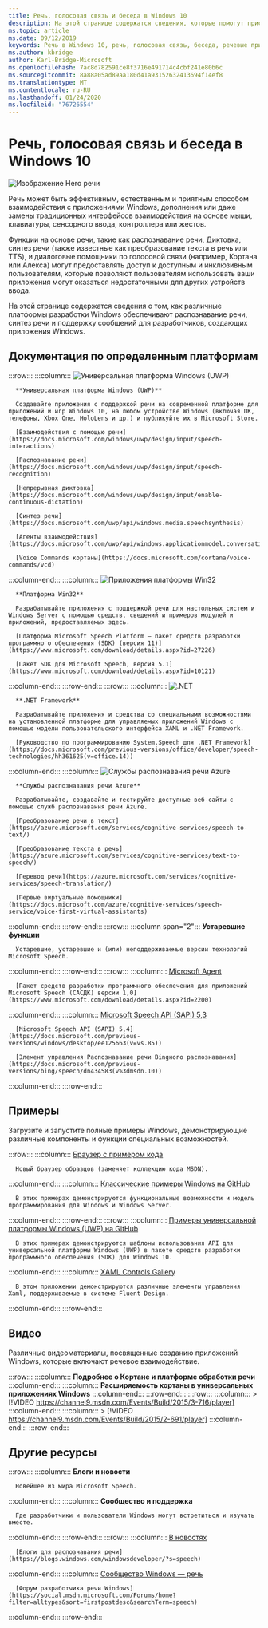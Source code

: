 ```yaml
---
title: Речь, голосовая связь и беседа в Windows 10
description: На этой странице содержатся сведения, которые помогут приступить к разработке приложений Windows с поддержкой речи.
ms.topic: article
ms.date: 09/12/2019
keywords: Речь в Windows 10, речь, голосовая связь, беседа, речевые приложения Win32, приложения для распознавания речи, речевые приложения WPF, речевые приложения WinForms
ms.author: kbridge
author: Karl-Bridge-Microsoft
ms.openlocfilehash: 7ac8d782591ce8f3716e491714c4cbf241e80b6c
ms.sourcegitcommit: 8a88a05ad89aa180d41a93152632413694f14ef8
ms.translationtype: MT
ms.contentlocale: ru-RU
ms.lasthandoff: 01/24/2020
ms.locfileid: "76726554"
---
```

# <a name="speech-voice-and-conversation-in-windows-10"></a>Речь, голосовая связь и беседа в Windows 10

![Изображение Hero речи](images/hero-speech-composite-small.png)

Речь может быть эффективным, естественным и приятным способом взаимодействия с приложениями Windows, дополнения или даже замены традиционных интерфейсов взаимодействия на основе мыши, клавиатуры, сенсорного ввода, контроллера или жестов.

Функции на основе речи, такие как распознавание речи, Диктовка, синтез речи (также известные как преобразование текста в речь или TTS), и диалоговые помощники по голосовой связи (например, Кортана или Алекса) могут предоставлять доступ к доступным и инклюзивным пользователям, которые позволяют пользователям использовать ваши приложения могут оказаться недостаточными для других устройств ввода.

На этой странице содержатся сведения о том, как различные платформы разработки Windows обеспечивают распознавание речи, синтез речи и поддержку сообщений для разработчиков, создающих приложения Windows.

## <a name="platform-specific-documentation"></a>Документация по определенным платформам

:::row:::
   :::column:::
      ![Универсальная платформа Windows (UWP)](images/platform-uwp.png)

      **Универсальная платформа Windows (UWP)**

      Создавайте приложения с поддержкой речи на современной платформе для приложений и игр Windows 10, на любом устройстве Windows (включая ПК, телефоны, Xbox One, HoloLens и др.) и публикуйте их в Microsoft Store.

      [Взаимодействия с помощью речи](https://docs.microsoft.com/windows/uwp/design/input/speech-interactions)

      [Распознавание речи](https://docs.microsoft.com/windows/uwp/design/input/speech-recognition)

      [Непрерывная диктовка](https://docs.microsoft.com/windows/uwp/design/input/enable-continuous-dictation)

      [Синтез речи](https://docs.microsoft.com/uwp/api/windows.media.speechsynthesis)

      [Агенты взаимодействия](https://docs.microsoft.com/uwp/api/windows.applicationmodel.conversationalagent)

      [Voice Commands кортаны](https://docs.microsoft.com/cortana/voice-commands/vcd)
   :::column-end:::
   :::column:::
      ![Приложения платформы Win32](images/platform-win32.png)

      **Платформа Win32**

      Разрабатывайте приложения с поддержкой речи для настольных систем и Windows Server с помощью средств, сведений и примеров модулей и приложений, предоставляемых здесь.

      [Платформа Microsoft Speech Platform — пакет средств разработки программного обеспечения (SDK) (версия 11)](https://www.microsoft.com/download/details.aspx?id=27226)
      
      [Пакет SDK для Microsoft Speech, версия 5.1](https://www.microsoft.com/download/details.aspx?id=10121)
   :::column-end:::
:::row-end:::
:::row:::
   :::column:::
      ![.NET](images/platform-dotnet.png)

      **.NET Framework**

      Разрабатывайте приложения и средства со специальными возможностями на установленной платформе для управляемых приложений Windows с помощью модели пользовательского интерфейса XAML и .NET Framework.

      [Руководство по программированию System.Speech для .NET Framework](https://docs.microsoft.com/previous-versions/office/developer/speech-technologies/hh361625(v=office.14))
   :::column-end:::
   :::column:::
      ![Службы распознавания речи Azure](images/platform-azure-speech.png)

      **Службы распознавания речи Azure**

      Разрабатывайте, создавайте и тестируйте доступные веб-сайты с помощью служб распознавания речи Azure.

      [Преобразование речи в текст](https://azure.microsoft.com/services/cognitive-services/speech-to-text/)

      [Преобразование текста в речь](https://azure.microsoft.com/services/cognitive-services/text-to-speech/)
      
      [Перевод речи](https://azure.microsoft.com/services/cognitive-services/speech-translation/)

      [Первые виртуальные помощники](https://docs.microsoft.com/azure/cognitive-services/speech-service/voice-first-virtual-assistants)
   :::column-end:::
:::row-end:::
:::row:::
   :::column span="2":::
      **Устаревшие функции**

      Устаревшие, устаревшие и (или) неподдерживаемые версии технологий Microsoft Speech.
   :::column-end:::
:::row-end:::
:::row:::
   :::column:::
      [Microsoft Agent](https://docs.microsoft.com/windows/win32/lwef/microsoft-agent)

      [Пакет средств разработки программного обеспечения для приложений Microsoft Speech (САСДК) версии 1,0](https://www.microsoft.com/download/details.aspx?id=2200)
   :::column-end:::
   :::column:::
      [Microsoft Speech API (SAPI) 5,3](https://docs.microsoft.com/previous-versions/windows/desktop/ms723627(v=vs.85))

      [Microsoft Speech API (SAPI) 5,4](https://docs.microsoft.com/previous-versions/windows/desktop/ee125663(v=vs.85))

      [Элемент управления Распознавание речи Bingного распознавания](https://docs.microsoft.com/previous-versions/bing/speech/dn434583(v%3dmsdn.10))
   :::column-end:::
:::row-end:::

## <a name="samples"></a>Примеры

Загрузите и запустите полные примеры Windows, демонстрирующие различные компоненты и функции специальных возможностей.

:::row:::
   :::column:::
      [Браузер с примером кода](https://docs.microsoft.com/samples/browse/?term=speech)

      Новый браузер образцов (заменяет коллекцию кода MSDN).
   :::column-end:::
   :::column:::
      [Классические примеры Windows на GitHub](https://github.com/microsoft/Windows-classic-samples/search?q=speech&unscoped_q=speech)

      В этих примерах демонстрируются функциональные возможности и модель программирования для Windows и Windows Server. 
   :::column-end:::
:::row-end:::
:::row:::
   :::column:::
      [Примеры универсальной платформы Windows (UWP) на GitHub](https://github.com/microsoft/Windows-universal-samples/search?q=speech&unscoped_q=speech)

      В этих примерах демонстрируются шаблоны использования API для универсальной платформы Windows (UWP) в пакете средств разработки программного обеспечения (SDK) для Windows 10.
   :::column-end:::
   :::column:::
      [XAML Controls Gallery](https://github.com/microsoft/Xaml-Controls-Gallery)

      В этом приложении демонстрируются различные элементы управления Xaml, поддерживаемые в системе Fluent Design.
   :::column-end:::
:::row-end:::

## <a name="videos"></a>Видео

Различные видеоматериалы, посвященные созданию приложений Windows, которые включают речевое взаимодействие.

:::row:::
   :::column:::
      **Подробнее о Кортане и платформе обработки речи**
   :::column-end:::
   :::column:::
      **Расширяемость кортаны в универсальных приложениях Windows**
   :::column-end:::
:::row-end:::
:::row:::
   :::column:::
      > [!VIDEO https://channel9.msdn.com/Events/Build/2015/3-716/player]
   :::column-end:::
   :::column:::
      > [!VIDEO https://channel9.msdn.com/Events/Build/2015/2-691/player]
   :::column-end:::
:::row-end:::

## <a name="other-resources"></a>Другие ресурсы

:::row:::
   :::column:::
      **Блоги и новости**

      Новейшее из мира Microsoft Speech.
   :::column-end:::
   :::column:::
      **Сообщество и поддержка**

      Где разработчики и пользователи Windows могут встретиться и изучать вместе.
   :::column-end:::
:::row-end:::
:::row:::
   :::column:::
      [В новостях](https://news.microsoft.com/?s=speech)

      [Блоги для распознавания речи](https://blogs.windows.com/windowsdeveloper/?s=speech)
   :::column-end:::
   :::column:::
      [Сообщество Windows — речь](https://community.windows.com/search?q=speech)

      [Форум разработчика речи Windows](https://social.msdn.microsoft.com/Forums/home?filter=alltypes&sort=firstpostdesc&searchTerm=speech)
   :::column-end:::
:::row-end:::

